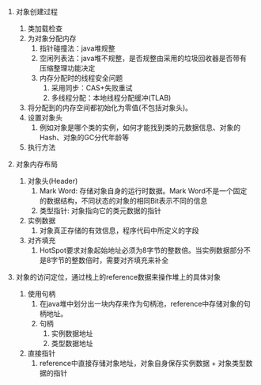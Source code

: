 1. 对象创建过程  
    1. 类加载检查  
    2. 为对象分配内存  
        1. 指针碰撞法：java堆规整  
        2. 空闲列表法：java堆不规整，是否规整由采用的垃圾回收器是否带有压缩整理功能决定  
        3. 内存分配时的线程安全问题  
            1. 采用同步：CAS+失败重试  
            2. 多线程分配：本地线程分配缓冲(TLAB)  
    3. 将分配到的内存空间都初始化为零值(不包括对象头)。  
    4. 设置对象头  
        1. 例如对象是哪个类的实例，如何才能找到类的元数据信息、对象的Hash、对象的GC分代年龄等  
    5. 执行<init>方法  
    
2. 对象内存布局   
    1. 对象头(Header)  
        1. Mark Word: 存储对象自身的运行时数据。Mark Word不是一个固定的数据结构，不同状态的对象的相同Bit表示不同的信息     
        2. 类型指针: 对象指向它的类元数据的指针    
    2. 实例数据  
        1. 对象真正存储的有效信息，程序代码中所定义的字段  
    3. 对齐填充  
        1. HotSpot要求对象起始地址必须为8字节的整数倍。当实例数据部分不是8字节的整数倍时，需要对齐填充来补全  
        
3. 对象的访问定位，通过栈上的reference数据来操作堆上的具体对象    
    1. 使用句柄  
        1. 在java堆中划分出一块内存来作为句柄池，reference中存储对象的句柄地址。
        2. 句柄  
            1. 实例数据地址  
            2. 类型数据地址  
    2. 直接指针  
        1. reference中直接存储对象地址，对象自身保存实例数据 + 对象类型数据的指针  